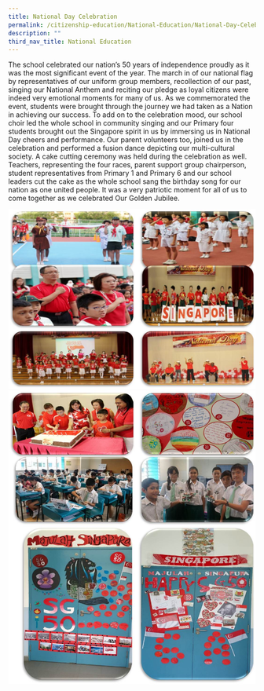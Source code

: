 ```yaml
---
title: National Day Celebration
permalink: /citizenship-education/National-Education/National-Day-Celebration/
description: ""
third_nav_title: National Education
---
```

The school celebrated our nation’s 50 years of independence proudly as it was the most significant event of the year. The march in of our national flag by representatives of our uniform group members, recollection of our past, singing our National Anthem and reciting our pledge as loyal citizens were indeed very emotional moments for many of us. As we commemorated the event, students were brought through the journey we had taken as a Nation in achieving our success. To add on to the celebration mood, our school choir led the whole school in community singing and our Primary four students brought out the Singapore spirit in us by immersing us in National Day cheers and performance. Our parent volunteers too, joined us in the celebration and performed a fusion dance depicting our multi-cultural society. A cake cutting ceremony was held during the celebration as well. Teachers, representing the four races, parent support group chairperson, student representatives from Primary 1 and Primary 6 and our school leaders cut the cake as the whole school sang the birthday song for our nation as one united people. It was a very patriotic moment for all of us to come together as we celebrated Our Golden Jubilee.

![](/images/NDay.jpg)
![](/images/NDay2.jpg)